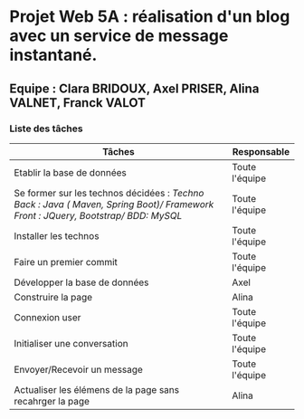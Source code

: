 # Projet Web 5A : réalisation d'un blog avec un service de message instantané.
## Equipe : Clara BRIDOUX, Axel PRISER, Alina VALNET, Franck VALOT
### Liste des tâches
  Tâches | Responsable
------------ | -------------
Etablir la base de données | Toute l'équipe
Se former sur les technos décidées : *Techno Back : Java ( Maven, Spring Boot)/ Framework Front : JQuery, Bootstrap/ BDD: MySQL* | Toute l'équipe
Installer les technos | Toute l'équipe
Faire un premier commit | Toute l'équipe
Développer la base de données | Axel
Construire la page | Alina
Connexion user | Toute l'équipe
Initialiser une conversation | Toute l'équipe
Envoyer/Recevoir un message | Toute l'équipe
Actualiser les élémens de la page sans recahrger la page | Alina
